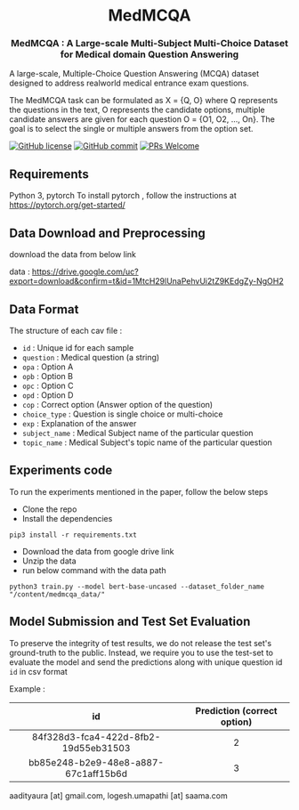 <h1 align="center">MedMCQA </h1>

<h3 align="center">MedMCQA : A Large-scale Multi-Subject Multi-Choice Dataset for Medical domain Question Answering</h3>

A large-scale, Multiple-Choice Question Answering (MCQA) dataset designed to address realworld medical entrance exam questions. 

The MedMCQA task can be formulated as X = {Q, O} where Q represents the questions in the text, O represents the candidate options, multiple candidate answers are given for each question O = {O1, O2, ..., On}. The goal is to select the single or multiple answers from the option set.


[![GitHub license](https://img.shields.io/badge/License-Apache_2.0-blue.svg)](https://opensource.org/licenses/Apache-2.0)
[![GitHub commit](https://img.shields.io/github/last-commit/medmcqa/medmcqa)](https://github.com/medmcqa/medmcqa/commits/main)
[![PRs Welcome](https://img.shields.io/badge/PRs-welcome-brightgreen.svg?style=flat-square)](http://makeapullrequest.com)


## Requirements

Python 3, pytorch
To install pytorch , follow the instructions at https://pytorch.org/get-started/


## Data Download and Preprocessing

download the data from below link

data : https://drive.google.com/uc?export=download&confirm=t&id=1MtcH29lUnaPehvUi2tZ9KEdgZy-NgOH2

## Data Format

The structure of each cav file :

- `id`           : Unique id for each sample
- `question`     : Medical question (a string)
- `opa`          : Option A 
- `opb`          : Option B
- `opc`          : Option C
- `opd`          : Option D
- `cop`          : Correct option (Answer option of the question)
- `choice_type`  : Question is single choice or multi-choice
- `exp`          : Explanation of the answer
- `subject_name` : Medical Subject name of the particular question
- `topic_name`   : Medical Subject's topic name of the particular question


## Experiments code

To run the experiments mentioned in the paper, follow the below steps
- Clone the repo
- Install the dependencies 

`pip3 install -r requirements.txt`

- Download the data from google drive link
- Unzip the data
- run below command with the data path

` python3 train.py --model bert-base-uncased --dataset_folder_name "/content/medmcqa_data/" `


## Model Submission and Test Set Evaluation

To preserve the integrity of test results, we do not release the test set's ground-truth to the public. Instead, we require you to
use the test-set to evaluate the model and send the predictions along with unique question id `id` in csv format

Example :

| id    | Prediction (correct option)  | 
| :-------------: |:-------------:|
| 84f328d3-fca4-422d-8fb2-19d55eb31503 |  2  | 
| bb85e248-b2e9-48e8-a887-67c1aff15b6d |  3  | 

aadityaura [at] gmail.com,
logesh.umapathi [at] saama.com
